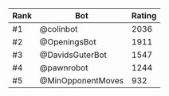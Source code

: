 Rank|Bot|Rating
---|---|---
#1|@colinbot|2036
#2|@OpeningsBot|1911
#3|@DavidsGuterBot|1547
#4|@pawnrobot|1244
#5|@MinOpponentMoves|932
